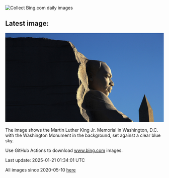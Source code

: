 ![Collect Bing.com daily images](https://github.com/counter2015/bing-daily-images/workflows/Collect%20Bing.com%20daily%20images/badge.svg)
## Latest image:
![](images/KingMemorial.jpg)

The image shows the Martin Luther King Jr. Memorial in Washington, D.C. with the Washington Monument in the background, set against a clear blue sky.

Use GitHub Actions to download www.bing.com images.

Last update: 2025-01-21 01:34:01 UTC

All images since 2020-05-10 [here](https://github.com/counter2015/bing-daily-images/tree/master/images)
